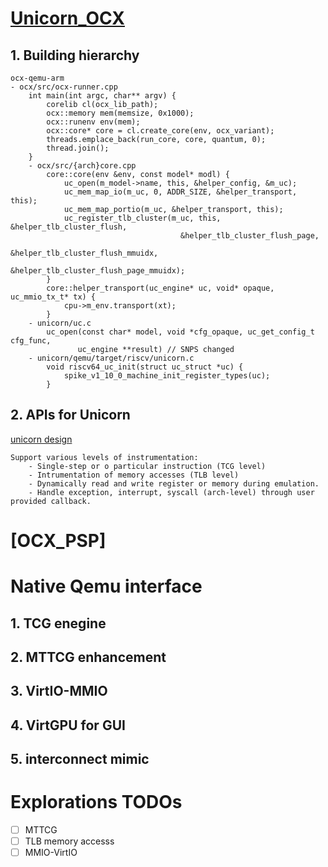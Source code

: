 # [Unicorn_OCX](https://github.com/snps-virtualprototyping/ocx-qemu-arm)
## 1. Building hierarchy
```
ocx-qemu-arm
- ocx/src/ocx-runner.cpp
    int main(int argc, char** argv) {
        corelib cl(ocx_lib_path);
        ocx::memory mem(memsize, 0x1000);
        ocx::runenv env(mem);
        ocx::core* core = cl.create_core(env, ocx_variant);
        threads.emplace_back(run_core, core, quantum, 0);
        thread.join();
    }
    - ocx/src/{arch}core.cpp  
        core::core(env &env, const model* modl) {
            uc_open(m_model->name, this, &helper_config, &m_uc);
            uc_mem_map_io(m_uc, 0, ADDR_SIZE, &helper_transport, this);
            uc_mem_map_portio(m_uc, &helper_transport, this);
            uc_register_tlb_cluster(m_uc, this, &helper_tlb_cluster_flush,
                                      &helper_tlb_cluster_flush_page,
                                      &helper_tlb_cluster_flush_mmuidx,
                                      &helper_tlb_cluster_flush_page_mmuidx);
        }
        core::helper_transport(uc_engine* uc, void* opaque, uc_mmio_tx_t* tx) {
            cpu->m_env.transport(xt);
        }
    - unicorn/uc.c
        uc_open(const char* model, void *cfg_opaque, uc_get_config_t cfg_func,
               uc_engine **result) // SNPS changed
    - unicorn/qemu/target/riscv/unicorn.c
        void riscv64_uc_init(struct uc_struct *uc) {
            spike_v1_10_0_machine_init_register_types(uc);
        }
```
## 2. APIs for Unicorn
[unicorn design](https://www.unicorn-engine.org/BHUSA2015-unicorn.pdf)
```
Support various levels of instrumentation:
    - Single-step or o particular instruction (TCG level)
    - Intrumentation of memory accesses (TLB level)
    - Dynamically read and write register or memory during emulation.
    - Handle exception, interrupt, syscall (arch-level) through user provided callback.
```

# [OCX_PSP]

# Native Qemu interface
## 1. TCG enegine
## 2. MTTCG enhancement
## 3. VirtIO-MMIO
## 4. VirtGPU for GUI
## 5. interconnect mimic

# Explorations TODOs
- [ ] MTTCG
- [ ] TLB memory accesss
- [ ] MMIO-VirtIO
